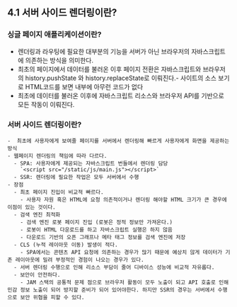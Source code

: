 ## 4.1 서버 사이드 렌더링이란?

### 싱글 페이지 애플리케이션이란?
  - 렌더링과 라우팅에 필요한 대부분의 기능을 서버가 아닌 브라우저의 자바스크립트에 의존하는 방식을 의미한다. 
  - 최초의 페이지에서 데이터를 불러온 이후 페이지 전환은 자바스크립트와 브라우저의 history.pushState 와 history.replaceState로 이뤄진다.- 사이트의 소스 보기로 HTML코드를 보면 내부에 아무런 코드가 없다
  - 최초에 데이터를 불러온 이후에 자바스크립트 리소스와 브라우저 API를 기반으로 모든 작동이 이뤄진다.

### 서버 사이드 렌더링이란?
    -  최초에 사용자에게 보여줄 페이지를 서버에서 렌더링해 빠르게 사용자에게 화면을 제공하는 방식
    - 웹페이지 렌더링의 책임에 따라 다르다.
      - SPA: 사용자에게 제공되는 자바스크립트 번들에서 렌더링 담당
        `<script src="/static/js/main.js"></script>`
      - SSR: 렌더링에 필요한 작업은 모두 서버에서 수행
    - 장점
      - 최초 페이지 진입이 비교적 빠르다.
        - 사용자 자원 혹은 HTML에 요청 의존적이거나 렌더링 해야할 HTML 크기가 큰 경우에 이점이 있는 것이다.
      - 검색 엔진 최적화
        - 검색 엔진 로봇 페이지 진입 (로봇은 정적 정보만 가져온다.)
        - 로봇이 HTML 다운로드를 하고 자바스크립트 실행은 하지 않음
        - 다운로드 기반의 오픈 그래프나 메타 태그 정보를 검색 엔진에 저장
      - CLS (누적 레이아웃 이동) 발생이 적다.
        - SPA에서는 콘텐츠 API 요청에 의존하는 경우가 많기 때문에 예상치 않게 데이터가 기존 레이아웃에 밀려 부정적인 경험이 나오는 경우가 있다.
      - 서버 렌더링 수행으로 인해 리소스 부담이 줄어 디바이스 성능에 비교적 자유롭다.
      - 보안이 안전하다.
        - JAM 스택의 공통적 문제 점으로 브라우저 활동이 모두 노출이 되고 API 호출로 인해 민감 정보 노출이 되어 방지할 준비가 되어 있어야한다. 하지만 SSR의 경우는 서버에서 수행으로 보안 위협을 피할 수 있다.